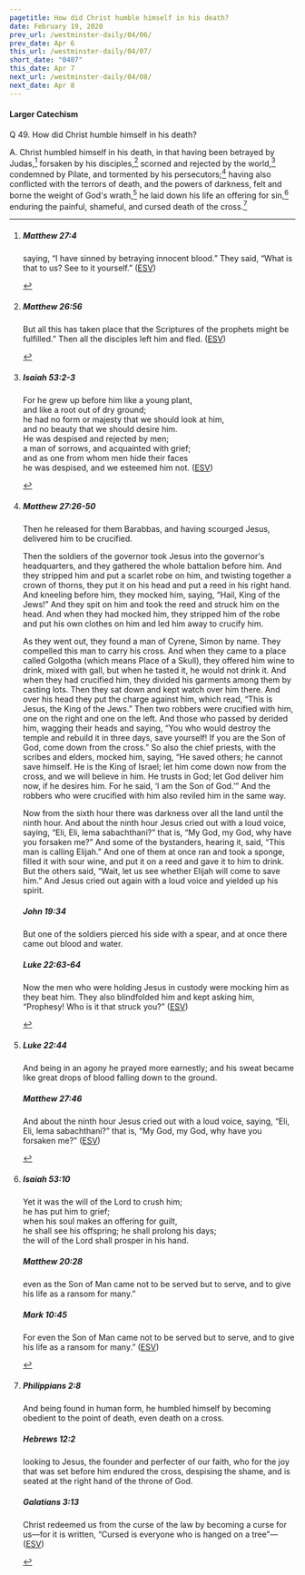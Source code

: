 ```yaml
---
pagetitle: How did Christ humble himself in his death?
date: February 19, 2020
prev_url: /westminster-daily/04/06/
prev_date: Apr 6
this_url: /westminster-daily/04/07/
short_date: "0407"
this_date: Apr 7
next_url: /westminster-daily/04/08/
next_date: Apr 8
---
```


#### Larger Catechism

<span class="q">Q 49.</span> How did Christ humble himself in his death?

<span class="q">A.</span> Christ humbled himself in his death, in that having been betrayed by Judas,[^fnref:wlc1] forsaken by his disciples,[^fnref:wlc2] scorned and rejected by the world,[^fnref:wlc3] condemned by Pilate, and tormented by his persecutors;[^fnref:wlc4] having also conflicted with the terrors of death, and the powers of darkness, felt and borne the weight of God's wrath,[^fnref:wlc5] he laid down his life an offering for sin,[^fnref:wlc6] enduring the painful, shameful, and cursed death of the cross.[^fnref:wlc7]


[^fnref:wlc1]: <div class="esv"><h5>Matthew 27:4</h5> <div class="esv-text"><p id="p40027004.01-1">saying, &#8220;I have sinned by betraying innocent blood.&#8221; They said, &#8220;What is that to us? See to it yourself.&#8221;  (<a href="http://www.esv.org" class="copyright">ESV</a>)</p> </div> </div>

[^fnref:wlc2]: <div class="esv"><h5>Matthew 26:56</h5> <div class="esv-text"><p id="p40026056.01-1"><span class="woc">But all this has taken place that the Scriptures of the prophets might be fulfilled.&#8221;</span> Then all the disciples left him and fled.  (<a href="http://www.esv.org" class="copyright">ESV</a>)</p> </div> </div>

[^fnref:wlc3]: <div class="esv"><h5>Isaiah 53:2-3</h5> <div class="esv-text"><div class="block-indent"> <p class="line-group" id="p23053002.01-1">For he grew up before him like a young plant,<br /> <span class="indent"></span>and like a root out of dry ground;<br /> he had no form or majesty that we should look at him,<br /> <span class="indent"></span>and no beauty that we should desire him.<br />  He was despised and rejected by men;<br /> <span class="indent"></span>a man of sorrows, and acquainted with grief;<br /> and as one from whom men hide their faces<br /> <span class="indent"></span>he was despised, and we esteemed him not.  (<a href="http://www.esv.org" class="copyright">ESV</a>)</p> </div> </div> </div>

[^fnref:wlc4]: <div class="esv"><h5>Matthew 27:26-50</h5> <div class="esv-text"><p id="p40027026.01-1">Then he released for them Barabbas, and having scourged Jesus, delivered him to be crucified.</p>   <p id="p40027027.04-1">Then the soldiers of the governor took Jesus into the governor's headquarters, and they gathered the whole battalion before him. And they stripped him and put a scarlet robe on him, and twisting together a crown of thorns, they put it on his head and put a reed in his right hand. And kneeling before him, they mocked him, saying, &#8220;Hail, King of the Jews!&#8221; And they spit on him and took the reed and struck him on the head. And when they had mocked him, they stripped him of the robe and put his own clothes on him and led him away to crucify him.</p>   <p id="p40027032.03-1">As they went out, they found a man of Cyrene, Simon by name. They compelled this man to carry his cross. And when they came to a place called Golgotha (which means Place of a Skull), they offered him wine to drink, mixed with gall, but when he tasted it, he would not drink it. And when they had crucified him, they divided his garments among them by casting lots. Then they sat down and kept watch over him there. And over his head they put the charge against him, which read, &#8220;This is Jesus, the King of the Jews.&#8221; Then two robbers were crucified with him, one on the right and one on the left. And those who passed by derided him, wagging their heads and saying, &#8220;You who would destroy the temple and rebuild it in three days, save yourself! If you are the Son of God, come down from the cross.&#8221; So also the chief priests, with the scribes and elders, mocked him, saying, &#8220;He saved others; he cannot save himself. He is the King of Israel; let him come down now from the cross, and we will believe in him. He trusts in God; let God deliver him now, if he desires him. For he said, &#8216;I am the Son of God.&#8217;&#8221; And the robbers who were crucified with him also reviled him in the same way.</p>   <p id="p40027045.05-1">Now from the sixth hour there was darkness over all the land until the ninth hour. And about the ninth hour Jesus cried out with a loud voice, saying, <span class="woc">&#8220;Eli, Eli, lema sabachthani?&#8221;</span> that is, <span class="woc">&#8220;My God, my God, why have you forsaken me?&#8221;</span> And some of the bystanders, hearing it, said, &#8220;This man is calling Elijah.&#8221; And one of them at once ran and took a sponge, filled it with sour wine, and put it on a reed and gave it to him to drink. But the others said, &#8220;Wait, let us see whether Elijah will come to save him.&#8221; And Jesus cried out again with a loud voice and yielded up his spirit.</p> </div><h5>John 19:34</h5> <div class="esv-text"><p id="p43019034.01-2">But one of the soldiers pierced his side with a spear, and at once there came out blood and water.</p> </div><h5>Luke 22:63-64</h5> <div class="esv-text"> <p id="p42022063.04-3">Now the men who were holding Jesus in custody were mocking him as they beat him. They also blindfolded him and kept asking him, &#8220;Prophesy! Who is it that struck you?&#8221;  (<a href="http://www.esv.org" class="copyright">ESV</a>)</p> </div> </div>

[^fnref:wlc5]: <div class="esv"><h5>Luke 22:44</h5> <div class="esv-text"><p id="p42022044.01-1">And being in an agony he prayed more earnestly; and his sweat became like great drops of blood falling down to the ground.</p> </div><h5>Matthew 27:46</h5> <div class="esv-text"><p id="p40027046.01-2">And about the ninth hour Jesus cried out with a loud voice, saying, <span class="woc">&#8220;Eli, Eli, lema sabachthani?&#8221;</span> that is, <span class="woc">&#8220;My God, my God, why have you forsaken me?&#8221;</span>  (<a href="http://www.esv.org" class="copyright">ESV</a>)</p> </div> </div>

[^fnref:wlc6]: <div class="esv"><h5>Isaiah 53:10</h5> <div class="esv-text"><div class="block-indent"> <p class="line-group" id="p23053010.01-1">Yet it was the will of the <span class="small-caps">Lord</span> to crush him;<br /> <span class="indent"></span>he has put him to grief;<br /> when his soul makes an offering for guilt,<br /> <span class="indent"></span>he shall see his offspring; he shall prolong his days;<br /> the will of the <span class="small-caps">Lord</span> shall prosper in his hand.</p> </div> </div><h5>Matthew 20:28</h5> <div class="esv-text"><p id="p40020028.01-2"><span class="woc">even as the Son of Man came not to be served but to serve, and to give his life as a ransom for many.&#8221;</span></p> </div><h5>Mark 10:45</h5> <div class="esv-text"><p id="p41010045.01-3"><span class="woc">For even the Son of Man came not to be served but to serve, and to give his life as a ransom for many.&#8221;</span>  (<a href="http://www.esv.org" class="copyright">ESV</a>)</p> </div> </div>

[^fnref:wlc7]: <div class="esv"><h5>Philippians 2:8</h5> <div class="esv-text"><p id="p50002008.01-1">And being found in human form, he humbled himself by becoming obedient to the point of death, even death on a cross.</p> </div><h5>Hebrews 12:2</h5> <div class="esv-text"><p id="p58012002.01-2">looking to Jesus, the founder and perfecter of our faith, who for the joy that was set before him endured the cross, despising the shame, and is seated at the right hand of the throne of God.</p> </div><h5>Galatians 3:13</h5> <div class="esv-text"><p id="p48003013.01-3">Christ redeemed us from the curse of the law by becoming a curse for us&#8212;for it is written, &#8220;Cursed is everyone who is hanged on a tree&#8221;&#8212;  (<a href="http://www.esv.org" class="copyright">ESV</a>)</p> </div> </div>

